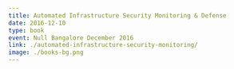 ```yaml
---
title: Automated Infrastructure Security Monitoring & Defense
date: 2016-12-10
type: book
event: Null Bangalore December 2016
link: ./automated-infrastructure-security-monitoring/
image: ./books-bg.png
---
```


